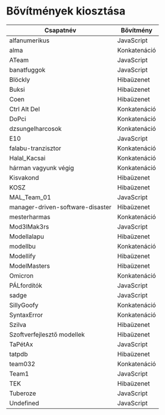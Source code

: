 # Bővítmények kiosztása

| Csapatnév | Bővítmény |
| ------- | ----- |
| alfanumerikus | JavaScript |
| alma | Konkatenáció |
| ATeam | JavaScript |
| banatfuggok | JavaScript |
| Blöckly | Hibaüzenet |
| Buksi | Hibaüzenet |
| Coen | Hibaüzenet |
| Ctrl Alt Del | Konkatenáció |
| DoPci | Konkatenáció |
| dzsungelharcosok | Konkatenáció |
| E10 | JavaScript |
| falabu-tranzisztor | Konkatenáció |
| Halal_Kacsai | Konkatenáció |
| hárman vagyunk végig | Konkatenáció |
| Kisvakond | Hibaüzenet |
| KOSZ | Hibaüzenet |
| MAL_Team_01 | JavaScript |
| manager-driven-software-disaster | Hibaüzenet |
| mesterharmas | Konkatenáció |
| Mod3lMak3rs | JavaScript |
| Modellalapu | Hibaüzenet |
| modellbu | Konkatenáció |
| Modellify | Hibaüzenet |
| ModelMasters | Hibaüzenet |
| Omicron | Konkatenáció |
| PÁLfordítók | JavaScript |
| sadge | JavaScript |
| SillyGoofy | Konkatenáció |
| SyntaxError | Konkatenáció |
| Szilva | Hibaüzenet |
| Szoftverfejlesztő modellek | Hibaüzenet |
| TaPétAx | JavaScript |
| tatpdb | Hibaüzenet |
| team032 | Konkatenáció |
| Team1 | JavaScript |
| TEK | Hibaüzenet |
| Tuberoze | JavaScript |
| Undefined | JavaScript |